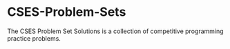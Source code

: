 # CSES-Problem-Sets
The CSES Problem Set Solutions is a collection of competitive programming practice problems.
